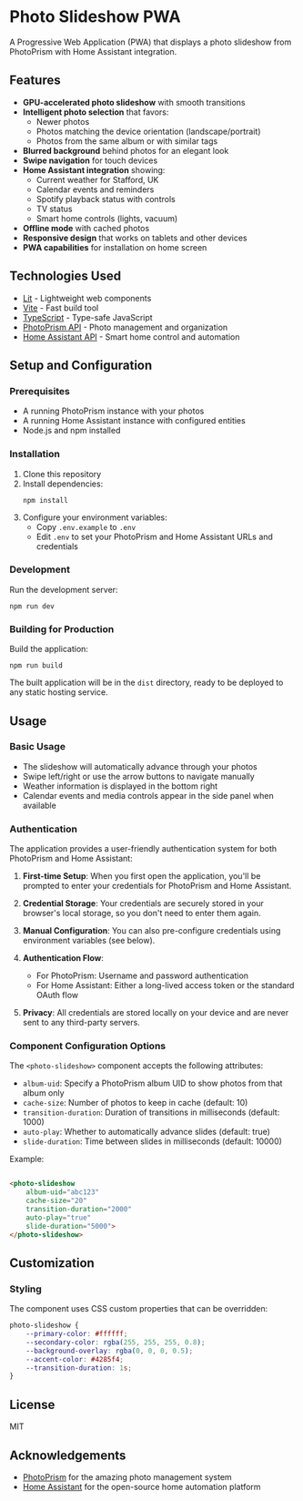 # Photo Slideshow PWA

A Progressive Web Application (PWA) that displays a photo slideshow from PhotoPrism with Home Assistant integration.

## Features

- **GPU-accelerated photo slideshow** with smooth transitions
- **Intelligent photo selection** that favors:
    - Newer photos
    - Photos matching the device orientation (landscape/portrait)
    - Photos from the same album or with similar tags
- **Blurred background** behind photos for an elegant look
- **Swipe navigation** for touch devices
- **Home Assistant integration** showing:
    - Current weather for Stafford, UK
    - Calendar events and reminders
    - Spotify playback status with controls
    - TV status
    - Smart home controls (lights, vacuum)
- **Offline mode** with cached photos
- **Responsive design** that works on tablets and other devices
- **PWA capabilities** for installation on home screen

## Technologies Used

- [Lit](https://lit.dev/) - Lightweight web components
- [Vite](https://vitejs.dev/) - Fast build tool
- [TypeScript](https://www.typescriptlang.org/) - Type-safe JavaScript
- [PhotoPrism API](https://docs.photoprism.dev/) - Photo management and organization
- [Home Assistant API](https://developers.home-assistant.io/docs/api/websocket) - Smart home control and automation

## Setup and Configuration

### Prerequisites

- A running PhotoPrism instance with your photos
- A running Home Assistant instance with configured entities
- Node.js and npm installed

### Installation

1. Clone this repository
2. Install dependencies:
   ```
   npm install
   ```
3. Configure your environment variables:
    - Copy `.env.example` to `.env`
    - Edit `.env` to set your PhotoPrism and Home Assistant URLs and credentials

### Development

Run the development server:

```
npm run dev
```

### Building for Production

Build the application:

```
npm run build
```

The built application will be in the `dist` directory, ready to be deployed to any static hosting service.

## Usage

### Basic Usage

- The slideshow will automatically advance through your photos
- Swipe left/right or use the arrow buttons to navigate manually
- Weather information is displayed in the bottom right
- Calendar events and media controls appear in the side panel when available

### Authentication

The application provides a user-friendly authentication system for both PhotoPrism and Home Assistant:

1. **First-time Setup**: When you first open the application, you'll be prompted to enter your credentials for PhotoPrism and Home Assistant.

2. **Credential Storage**: Your credentials are securely stored in your browser's local storage, so you don't need to enter them again.

3. **Manual Configuration**: You can also pre-configure credentials using environment variables (see below).

4. **Authentication Flow**:
    - For PhotoPrism: Username and password authentication
    - For Home Assistant: Either a long-lived access token or the standard OAuth flow

5. **Privacy**: All credentials are stored locally on your device and are never sent to any third-party servers.

### Component Configuration Options

The `<photo-slideshow>` component accepts the following attributes:

- `album-uid`: Specify a PhotoPrism album UID to show photos from that album only
- `cache-size`: Number of photos to keep in cache (default: 10)
- `transition-duration`: Duration of transitions in milliseconds (default: 1000)
- `auto-play`: Whether to automatically advance slides (default: true)
- `slide-duration`: Time between slides in milliseconds (default: 10000)

Example:

```html

<photo-slideshow
    album-uid="abc123"
    cache-size="20"
    transition-duration="2000"
    auto-play="true"
    slide-duration="5000">
</photo-slideshow>
```

## Customization

### Styling

The component uses CSS custom properties that can be overridden:

```css
photo-slideshow {
    --primary-color: #ffffff;
    --secondary-color: rgba(255, 255, 255, 0.8);
    --background-overlay: rgba(0, 0, 0, 0.5);
    --accent-color: #4285f4;
    --transition-duration: 1s;
}
```

## License

MIT

## Acknowledgements

- [PhotoPrism](https://photoprism.app/) for the amazing photo management system
- [Home Assistant](https://www.home-assistant.io/) for the open-source home automation platform
